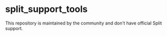# split_support_tools
This repository is maintained by the community and don't have official Split support. 
